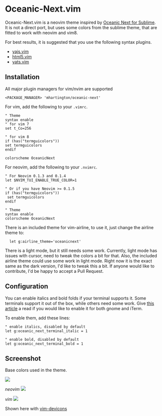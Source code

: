# Oceanic-Next.vim

Oceanic-Next.vim is a neovim theme inspired by [Oceanic Next for Sublime](https://github.com/voronianski/oceanic-next-color-scheme).
It is not a direct port, but uses some colors from the sublime theme, that are fitted to work with neovim and vim8.

For best results, it is suggested that you use the following syntax plugins.

- [yajs.vim](https://github.com/othree/yajs.vim)
- [html5.vim](https://github.com/othree/html5.vim)
- [yats.vim](https://github.com/HerringtonDarkholme/yats.vim/)

## Installation

All major plugin managers for vim/nvim are supported

 ```vim
<PACKAGE_MANAGER> 'mhartington/oceanic-next'
 ```

For vim, add the following to your `.vimrc`.

 ```viml
 " Theme
syntax enable
" for vim 7
set t_Co=256

" for vim 8
if (has("termguicolors"))
 set termguicolors
endif

colorscheme OceanicNext
 ```

For neovim, add the following to your `.nvimrc`.

```viml
" For Neovim 0.1.3 and 0.1.4
let $NVIM_TUI_ENABLE_TRUE_COLOR=1

" Or if you have Neovim >= 0.1.5
if (has("termguicolors"))
 set termguicolors
endif

" Theme
syntax enable
colorscheme OceanicNext
```

There is an included theme for vim-airline, to use it, just change the airline theme to:

```
  let g:airline_theme='oceanicnext'
```

There is a light mode, but it still needs some work.
Currently, light mode has issues with cursor, need to tweak the colors a bit for that.
Also, the included airline theme could use some work in light mode. Right now it is the exact same as the dark version, I'd like to tweak this a bit.
If anyone would like to contribute, I'd be happy to accept a Pull Request.

## Configuration

You can enable italics and bold folds if your terminal supports it. Some terminals support it out of the box, while others need some work. Give [this article](http://bruinsslot.jp/2016/05/29/how-to-enable-true-color-for-neovim-tmux-and-gnome-terminal/) a read if you would like to enable it for both gnome and iTerm.

To enable them, add these lines:

```vim
" enable italics, disabled by default
let g:oceanic_next_terminal_italic = 1

" enable bold, disabled by default
let g:oceanic_next_terminal_bold = 1
```

## Screenshot

Base colors used in the theme.

![](https://raw.githubusercontent.com/voronianski/oceanic-next-theme/master/colors.png)

_neovim_
![](https://raw.githubusercontent.com/mhartington/oceanic-next/master/oceanic-next-dark.nvim.png)


_vim_
![](https://raw.githubusercontent.com/mhartington/oceanic-next/master/oceanic-next-dark.vim.png)

Shown here with [vim-devicons](https://github.com/ryanoasis/vim-devicons)

